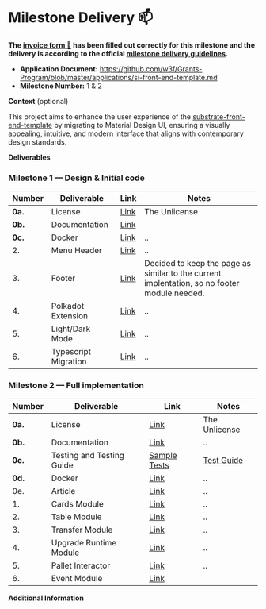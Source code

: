 # Milestone Delivery :mailbox:

**The [invoice form :pencil:](https://docs.google.com/forms/d/e/1FAIpQLSfmNYaoCgrxyhzgoKQ0ynQvnNRoTmgApz9NrMp-hd8mhIiO0A/viewform) has been filled out correctly for this milestone and the delivery is according to the official [milestone delivery guidelines](https://github.com/w3f/Grants-Program/blob/master/docs/Support%20Docs/milestone-deliverables-guidelines.md).**  

* **Application Document:** https://github.com/w3f/Grants-Program/blob/master/applications/si-front-end-template.md 
* **Milestone Number:** 1 & 2
 
**Context** (optional)

This project aims to enhance the user experience of the [substrate-front-end-template](https://github.com/substrate-developer-hub/substrate-front-end-template) by migrating to Material Design UI, ensuring a visually appealing, intuitive, and modern interface that aligns with contemporary design standards.

**Deliverables**

### Milestone 1  — Design & Initial code

| Number | Deliverable | Link | Notes
| ------------- | ------------- | ------------- |------------- |
| **0a.** | License | [Link](https://github.com/stojanov-igor/substrate-front-end-template/blob/material-design-update/LICENSE) | The Unlicense |
| **0b.** | Documentation | [Link](https://github.com/stojanov-igor/substrate-front-end-template/blob/material-design-update/README.md) |   |
| **0c.** | Docker | [Link](https://github.com/stojanov-igor/substrate-front-end-template/blob/material-design-update/Dockerfile) |  .. |
| 2. | Menu Header | [Link](https://github.com/stojanov-igor/substrate-front-end-template/blob/material-design-update/src/AccountSelector.tsx) |  .. |
| 3. | Footer | [Link](https://github.com/stojanov-igor/substrate-front-end-template/blob/material-design-update/src/App.tsx) |  Decided to keep the page as similar to the current implentation, so no footer module needed. |
| 4. | Polkadot Extension| [Link](https://github.com/stojanov-igor/substrate-front-end-template/blob/material-design-update/src/substrate-lib/SubstrateContext.tsx) |  .. |
| 5. | Light/Dark Mode| [Link](https://github.com/stojanov-igor/substrate-front-end-template/blob/material-design-update/src/theme/theme.ts) |  .. |
| 6. | Typescript Migration | [Link](https://github.com/stojanov-igor/substrate-front-end-template/blob/material-design-update/tsconfig.json) |  .. |


### Milestone 2  — Full implementation


| Number | Deliverable | Link | Notes |
| ------------- | ------------- | ------------- |------------- |
| **0a.** | License | [Link](https://github.com/stojanov-igor/substrate-front-end-template/blob/material-design-update/LICENSE) | The Unlicense |
| **0b.** | Documentation | [Link](https://github.com/stojanov-igor/substrate-front-end-template/blob/material-design-update/README.md) | .. |
| **0c.** | Testing and Testing Guide | [Sample Tests](https://github.com/stojanov-igor/substrate-front-end-template/blob/material-design-update/cypress/e2e/Integration-Tests/sample-tests.cy.js) | [Test Guide](https://github.com/stojanov-igor/substrate-front-end-template/blob/material-design-update/README.md#running-tests-in-cypress) |
| **0d.** | Docker | [Link](https://github.com/stojanov-igor/substrate-front-end-template/blob/material-design-update/Dockerfile) | .. |
| 0e. | Article | [Link](https://medium.com/@igorstojanov/substrate-template-with-material-design-typescript-629465de6540) | .. |
| 1. | Cards Module | [Link](https://github.com/stojanov-igor/substrate-front-end-template/blob/material-design-update/src/BlockNumber.tsx) | .. |
| 2. | Table Module| [Link](https://github.com/stojanov-igor/substrate-front-end-template/blob/material-design-update/src/Balances.tsx) | .. |
| 3. | Transfer Module | [Link](https://github.com/stojanov-igor/substrate-front-end-template/blob/material-design-update/src/Transfer.tsx) | .. |
| 4. | Upgrade Runtime Module| [Link](https://github.com/stojanov-igor/substrate-front-end-template/blob/material-design-update/src/Upgrade.tsx) | .. |
| 5. | Pallet Interactor | [Link](https://github.com/stojanov-igor/substrate-front-end-template/blob/material-design-update/src/Interactor.tsx)| .. |
| 6. | Event Module | [Link](https://github.com/stojanov-igor/substrate-front-end-template/blob/material-design-update/src/Events.tsx) |

**Additional Information**

